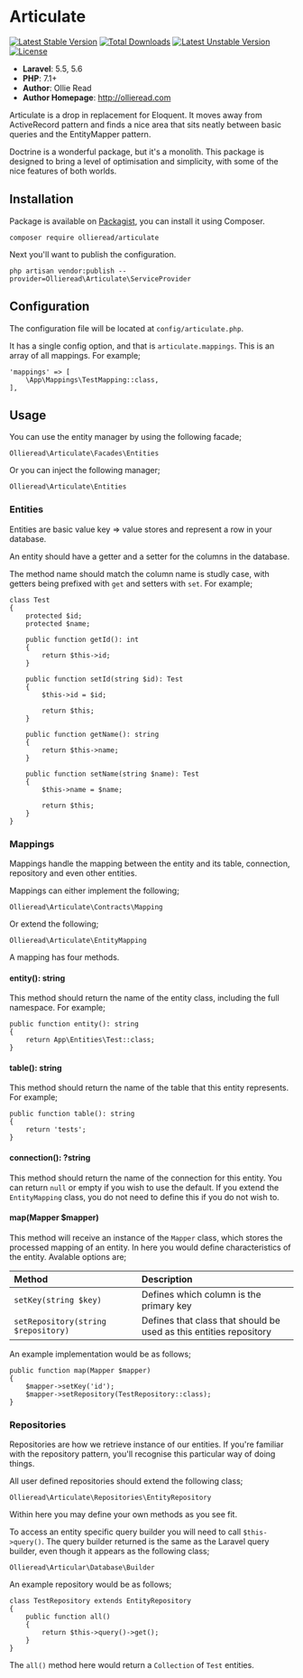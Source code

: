 # Articulate #

[![Latest Stable Version](https://poser.pugx.org/ollieread/articulate/v/stable.png)](https://packagist.org/packages/ollieread/articulate) [![Total Downloads](https://poser.pugx.org/ollieread/articulate/downloads.png)](https://packagist.org/packages/ollieread/articulate) [![Latest Unstable Version](https://poser.pugx.org/ollieread/articulate/v/unstable.png)](https://packagist.org/packages/ollieread/articulate) [![License](https://poser.pugx.org/ollieread/articulate/license.png)](https://packagist.org/packages/ollieread/articulate)

- **Laravel**: 5.5, 5.6
- **PHP**: 7.1+
- **Author**: Ollie Read 
- **Author Homepage**: http://ollieread.com

Articulate is a drop in replacement for Eloquent. It moves away from ActiveRecord pattern and finds a nice area that sits neatly between basic queries and the EntityMapper pattern.

Doctrine is a wonderful package, but it's a monolith. This package is designed to bring a level of optimisation and simplicity, with some of the nice features of both worlds.

## Installation

Package is available on [Packagist](https://packagist.org/packages/ollieread/articulate), you can install it using Composer.

    composer require ollieread/articulate
    
Next you'll want to publish the configuration.

    php artisan vendor:publish --provider=Ollieread\Articulate\ServiceProvider
    
## Configuration

The configuration file will be located at `config/articulate.php`.

It has a single config option, and that is `articulate.mappings`. This is an array of all mappings. For example;

    'mappings' => [
        \App\Mappings\TestMapping::class,
    ],
    
## Usage

You can use the entity manager by using the following facade;

    Ollieread\Articulate\Facades\Entities
    
Or you can inject the following manager;

    Ollieread\Articulate\Entities

### Entities

Entities are basic value key => value stores and represent a row in your database.

An entity should have a getter and a setter for the columns in the database. 

The method name should match the column name is studly case, with getters being prefixed with `get` and setters with `set`. For example;

    class Test
    {
        protected $id;
        protected $name;
        
        public function getId(): int
        {
            return $this->id;
        }
        
        public function setId(string $id): Test
        {
            $this->id = $id;
    
            return $this;
        }
        
        public function getName(): string
        {
            return $this->name;
        }
        
        public function setName(string $name): Test
        {
            $this->name = $name;
    
            return $this;
        }
    }

### Mappings

Mappings handle the mapping between the entity and its table, connection, repository and even other entities.

Mappings can either implement the following;

    Ollieread\Articulate\Contracts\Mapping
    
Or extend the following;

    Ollieread\Articulate\EntityMapping
    
A mapping has four methods.

#### entity(): string

This method should return the name of the entity class, including the full namespace. For example;

    public function entity(): string
    {
        return App\Entities\Test::class;
    }
    
#### table(): string

This method should return the name of the table that this entity represents. For example;

    public function table(): string
    {
        return 'tests';
    }
    
#### connection(): ?string

This method should return the name of the connection for this entity. You can return `null` or empty if you wish to use the default. If you extend the `EntityMapping` class, you do not need to define this if you do not wish to.

#### map(Mapper $mapper)

This method will receive an instance of the `Mapper` class, which stores the processed mapping of an entity.
In here you would define characteristics of the entity. Avalable options are;

Method | Description |
:-------|:----|
`setKey(string $key)` | Defines which column is the primary key |
`setRepository(string $repository)` | Defines that class that should be used as this entities repository |

An example implementation would be as follows;

    public function map(Mapper $mapper)
    {
        $mapper->setKey('id');
        $mapper->setRepository(TestRepository::class);
    }

### Repositories

Repositories are how we retrieve instance of our entities. If you're familiar with the repository pattern, you'll recognise this particular way of doing things.

All user defined repositories should extend the following class;

    Ollieread\Articulate\Repositories\EntityRepository
    
Within here you may define your own methods as you see fit.

To access an entity specific query builder you will need to call `$this->query()`. The query builder returned is the same as the Laravel query builder, even though it appears as the following class;

    Ollieread\Articular\Database\Builder
    
An example repository would be as follows;

    class TestRepository extends EntityRepository
    {
        public function all()
        {
            return $this->query()->get();
        }
    }
    
The `all()` method here would return a `Collection` of `Test` entities.



